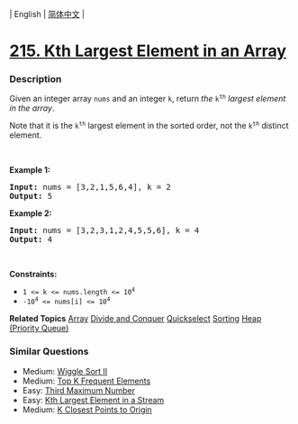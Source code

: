 | English | [简体中文](README.md) |

# [215. Kth Largest Element in an Array](https://leetcode-cn.com/problems/kth-largest-element-in-an-array)
 ### Description
<p>Given an integer array <code>nums</code> and an integer <code>k</code>, return <em>the</em> <code>k<sup>th</sup></code> <em>largest element in the array</em>.</p>

<p>Note that it is the <code>k<sup>th</sup></code> largest element in the sorted order, not the <code>k<sup>th</sup></code> distinct element.</p>

<p>&nbsp;</p>
<p><strong>Example 1:</strong></p>
<pre><strong>Input:</strong> nums = [3,2,1,5,6,4], k = 2
<strong>Output:</strong> 5
</pre><p><strong>Example 2:</strong></p>
<pre><strong>Input:</strong> nums = [3,2,3,1,2,4,5,5,6], k = 4
<strong>Output:</strong> 4
</pre>
<p>&nbsp;</p>
<p><strong>Constraints:</strong></p>

<ul>
	<li><code>1 &lt;= k &lt;= nums.length &lt;= 10<sup>4</sup></code></li>
	<li><code>-10<sup>4</sup> &lt;= nums[i] &lt;= 10<sup>4</sup></code></li>
</ul>

**Related Topics**  [Array](https://leetcode-cn.com/tag/array) [Divide and Conquer](https://leetcode-cn.com/tag/divide-and-conquer) [Quickselect](https://leetcode-cn.com/tag/quickselect) [Sorting](https://leetcode-cn.com/tag/sorting) [Heap (Priority Queue)](https://leetcode-cn.com/tag/heap-priority-queue) 

### Similar Questions
 - Medium:	[Wiggle Sort II](https://leetcode-cn.com/problems/wiggle-sort-ii) 
 - Medium:	[Top K Frequent Elements](https://leetcode-cn.com/problems/top-k-frequent-elements) 
 - Easy:	[Third Maximum Number](https://leetcode-cn.com/problems/third-maximum-number) 
 - Easy:	[Kth Largest Element in a Stream](https://leetcode-cn.com/problems/kth-largest-element-in-a-stream) 
 - Medium:	[K Closest Points to Origin](https://leetcode-cn.com/problems/k-closest-points-to-origin) 
